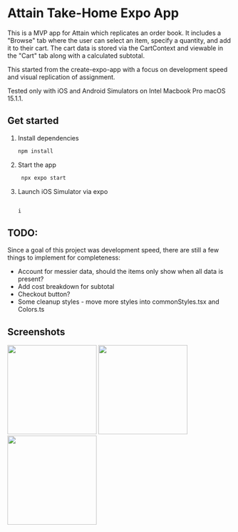 # Attain Take-Home Expo App

This is a MVP app for Attain which replicates an order book. It includes a "Browse" tab where the user can 
select an item, specify a quantity, and add it to their cart. The cart data is stored via the CartContext 
and viewable in the "Cart" tab along with a calculated subtotal.

This started from the create-expo-app with a focus on development speed and visual replication of assignment. 

Tested only with iOS and Android Simulators on Intel Macbook Pro macOS 15.1.1.

## Get started

1. Install dependencies

   ```bash
   npm install 
   ```

2. Start the app

   ```bash
    npx expo start
   ```
3. Launch iOS Simulator via expo
   ```bash

   i
   ```

## TODO:
Since a goal of this project was development speed, there are still a few things to implement for completeness:
- Account for messier data, should the items only show when all data is present?
- Add cost breakdown for subtotal
- Checkout button?
- Some cleanup styles - move more styles into commonStyles.tsx and Colors.ts

## Screenshots

<img src="https://github.com/user-attachments/assets/4fefaaf2-784c-497b-9a26-98e92c6d3aa8" width="200" />
<img src="https://github.com/user-attachments/assets/794adcad-13ee-4928-af10-8afed39108ee" width="200" />
<img src="https://github.com/user-attachments/assets/ee177d46-a9ff-4d19-9076-994ade9e4f3f" width="200" />
